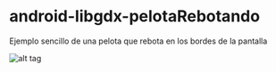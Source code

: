 # android-libgdx-pelotaRebotando
Ejemplo sencillo de una pelota que rebota en los bordes de la pantalla

![alt tag](http://https://github.com/dariojg/android-libgdx-pelotaRebotando/blob/master/pelotaRebotando.gif)
